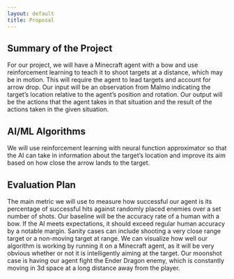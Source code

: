 ```yaml
---
layout: default
title: Proposal
---
```

## Summary of the Project
For our project, we will have a Minecraft agent with a bow and use reinforcement learning to teach it to shoot targets at a distance, which may be in motion. This will require the agent to lead targets and account for arrow drop. Our input will be an observation from Malmo indicating the target’s location relative to the agent’s position and rotation. Our output will be the actions that the agent takes in that situation and the result of the actions taken in the given situation.
## AI/ML Algorithms
We will use reinforcement learning with neural function approximator so that the AI can take in information about the target’s location and improve its aim based on how close the arrow lands to the target.
## Evaluation Plan
The main metric we will use to measure how successful our agent is its percentage of successful hits against randomly placed enemies over a set number of shots. Our baseline will be the accuracy rate of a human with a bow.  If the AI meets expectations, it should exceed regular human accuracy by a notable margin.
Sanity cases can include shooting a very close range target or a non-moving target at range. We can visualize how well our algorithm is working by running it on a Minecraft agent, as it will be very obvious whether or not it is intelligently aiming at the target. Our moonshot case is having our agent fight the Ender Dragon enemy, which is constantly moving in 3d space at a long distance away from the player.

